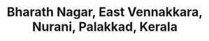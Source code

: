 ---
title: Bharath Nagar, East Vennakkara, Nurani, Palakkad, Kerala
url: /bharath-nagar-east-vennakkara-nurani-palakkad-kerala/
latitude: 10.762
longitude: 76.642
---